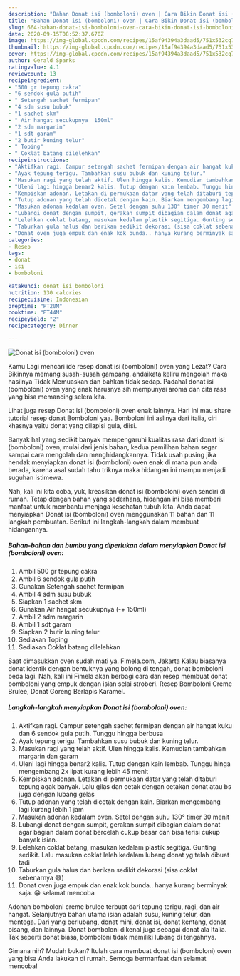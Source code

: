 ```yaml
---
description: "Bahan Donat isi (bomboloni) oven | Cara Bikin Donat isi (bomboloni) oven Yang Mudah Dan Praktis"
title: "Bahan Donat isi (bomboloni) oven | Cara Bikin Donat isi (bomboloni) oven Yang Mudah Dan Praktis"
slug: 664-bahan-donat-isi-bomboloni-oven-cara-bikin-donat-isi-bomboloni-oven-yang-mudah-dan-praktis
date: 2020-09-15T08:52:37.670Z
image: https://img-global.cpcdn.com/recipes/15af94394a3daad5/751x532cq70/donat-isi-bomboloni-oven-foto-resep-utama.jpg
thumbnail: https://img-global.cpcdn.com/recipes/15af94394a3daad5/751x532cq70/donat-isi-bomboloni-oven-foto-resep-utama.jpg
cover: https://img-global.cpcdn.com/recipes/15af94394a3daad5/751x532cq70/donat-isi-bomboloni-oven-foto-resep-utama.jpg
author: Gerald Sparks
ratingvalue: 4.1
reviewcount: 13
recipeingredient:
- "500 gr tepung cakra"
- "6 sendok gula putih"
- " Setengah sachet fermipan"
- "4 sdm susu bubuk"
- "1 sachet skm"
- " Air hangat secukupnya  150ml"
- "2 sdm margarin"
- "1 sdt garam"
- "2 butir kuning telur"
- " Toping"
- " Coklat batang dilelehkan"
recipeinstructions:
- "Aktifkan ragi. Campur setengah sachet fermipan dengan air hangat kuku dan 6 sendok gula putih. Tunggu hingga berbusa"
- "Ayak tepung terigu. Tambahkan susu bubuk dan kuning telur."
- "Masukan ragi yang telah aktif. Ulen hingga kalis. Kemudian tambahkan margarin dan garam"
- "Uleni lagi hingga benar2 kalis. Tutup dengan kain lembab. Tunggu hinga mengembang 2x lipat kurang lebih 45 menit"
- "Kempiskan adonan. Letakan di permukaan datar yang telah ditaburi tepung agak banyak. Lalu gilas dan cetak dengan cetakan donat atau bs juga dengan lubang gelas"
- "Tutup adonan yang telah dicetak dengan kain. Biarkan mengembang lagi kurang lebih 1 jam"
- "Masukan adonan kedalam oven. Setel dengan suhu 130° timer 30 menit"
- "Lubangi donat dengan sumpit, gerakan sumpit dibagian dalam donat agar bagian dalam donat bercelah cukup besar dan bisa terisi cukup banyak isian."
- "Lelehkan coklat batang, masukan kedalam plastik segitiga. Gunting sedikit. Lalu masukan coklat leleh kedalam lubang donat yg telah dibuat tadi"
- "Taburkan gula halus dan berikan sedikit dekorasi (sisa coklat sebenarnya 😅)"
- "Donat oven juga empuk dan enak kok bunda.. hanya kurang berminyak saja. 😁 selamat mencoba"
categories:
- Resep
tags:
- donat
- isi
- bomboloni

katakunci: donat isi bomboloni 
nutrition: 130 calories
recipecuisine: Indonesian
preptime: "PT20M"
cooktime: "PT44M"
recipeyield: "2"
recipecategory: Dinner

---
```



![Donat isi (bomboloni) oven](https://img-global.cpcdn.com/recipes/15af94394a3daad5/751x532cq70/donat-isi-bomboloni-oven-foto-resep-utama.jpg)

Kamu Lagi mencari ide resep donat isi (bomboloni) oven yang Lezat? Cara Bikinnya memang susah-susah gampang. andaikata keliru mengolah maka hasilnya Tidak Memuaskan dan bahkan tidak sedap. Padahal donat isi (bomboloni) oven yang enak harusnya sih mempunyai aroma dan cita rasa yang bisa memancing selera kita.

Lihat juga resep Donat isi (bomboloni) oven enak lainnya. Hari ini mau share tutorial resep donat Bomboloni yaa. Bomboloni ini aslinya dari italia, ciri khasnya yaitu donat yang dilapisi gula, diisi.

Banyak hal yang sedikit banyak mempengaruhi kualitas rasa dari donat isi (bomboloni) oven, mulai dari jenis bahan, kedua pemilihan bahan segar sampai cara mengolah dan menghidangkannya. Tidak usah pusing jika hendak menyiapkan donat isi (bomboloni) oven enak di mana pun anda berada, karena asal sudah tahu triknya maka hidangan ini mampu menjadi suguhan istimewa.


Nah, kali ini kita coba, yuk, kreasikan donat isi (bomboloni) oven sendiri di rumah. Tetap dengan bahan yang sederhana, hidangan ini bisa memberi manfaat untuk membantu menjaga kesehatan tubuh kita. Anda dapat menyiapkan Donat isi (bomboloni) oven menggunakan 11 bahan dan 11 langkah pembuatan. Berikut ini langkah-langkah dalam membuat hidangannya.

<!--inarticleads1-->

##### Bahan-bahan dan bumbu yang diperlukan dalam menyiapkan Donat isi (bomboloni) oven:

1. Ambil 500 gr tepung cakra
1. Ambil 6 sendok gula putih
1. Gunakan  Setengah sachet fermipan
1. Ambil 4 sdm susu bubuk
1. Siapkan 1 sachet skm
1. Gunakan  Air hangat secukupnya (-+ 150ml)
1. Ambil 2 sdm margarin
1. Ambil 1 sdt garam
1. Siapkan 2 butir kuning telur
1. Sediakan  Toping
1. Sediakan  Coklat batang dilelehkan


Saat dimasukkan oven sudah mati ya. Fimela.com, Jakarta Kalau biasanya donat identik dengan bentuknya yang bolong di tengah, donat bomboloni beda lagi. Nah, kali ini Fimela akan berbagi cara dan resep membuat donat bomboloni yang empuk dengan isian selai stroberi. Resep Bomboloni Creme Brulee, Donat Goreng Berlapis Karamel. 

<!--inarticleads2-->

##### Langkah-langkah menyiapkan Donat isi (bomboloni) oven:

1. Aktifkan ragi. Campur setengah sachet fermipan dengan air hangat kuku dan 6 sendok gula putih. Tunggu hingga berbusa
1. Ayak tepung terigu. Tambahkan susu bubuk dan kuning telur.
1. Masukan ragi yang telah aktif. Ulen hingga kalis. Kemudian tambahkan margarin dan garam
1. Uleni lagi hingga benar2 kalis. Tutup dengan kain lembab. Tunggu hinga mengembang 2x lipat kurang lebih 45 menit
1. Kempiskan adonan. Letakan di permukaan datar yang telah ditaburi tepung agak banyak. Lalu gilas dan cetak dengan cetakan donat atau bs juga dengan lubang gelas
1. Tutup adonan yang telah dicetak dengan kain. Biarkan mengembang lagi kurang lebih 1 jam
1. Masukan adonan kedalam oven. Setel dengan suhu 130° timer 30 menit
1. Lubangi donat dengan sumpit, gerakan sumpit dibagian dalam donat agar bagian dalam donat bercelah cukup besar dan bisa terisi cukup banyak isian.
1. Lelehkan coklat batang, masukan kedalam plastik segitiga. Gunting sedikit. Lalu masukan coklat leleh kedalam lubang donat yg telah dibuat tadi
1. Taburkan gula halus dan berikan sedikit dekorasi (sisa coklat sebenarnya 😅)
1. Donat oven juga empuk dan enak kok bunda.. hanya kurang berminyak saja. 😁 selamat mencoba


Adonan bomboloni creme brulee terbuat dari tepung terigu, ragi, dan air hangat. Selanjutnya bahan utama isian adalah susu, kuning telur, dan mentega. Dari yang berlubang, donat mini, donat isi, donat kentang, donat pisang, dan lainnya. Donat bomboloni dikenal juga sebagai donat ala Italia. Tak seperti donat biasa, bomboloni tidak memiliki lubang di tengahnya. 

Gimana nih? Mudah bukan? Itulah cara membuat donat isi (bomboloni) oven yang bisa Anda lakukan di rumah. Semoga bermanfaat dan selamat mencoba!
